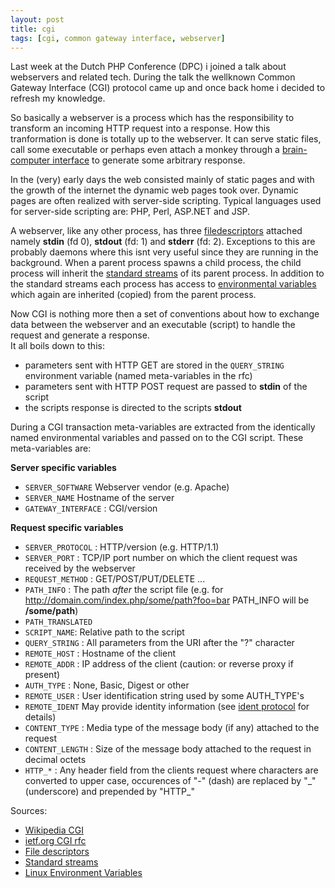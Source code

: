 ```yaml
---
layout: post
title: cgi 
tags: [cgi, common gateway interface, webserver]
---
```


Last week at the Dutch PHP Conference (DPC) i joined a talk about webservers and related tech.
During the talk the wellknown Common Gateway Interface (CGI) protocol came up and once back home i decided to refresh my knowledge.

So basically a webserver is a process which has the responsibility to transform an incoming HTTP request into a response. 
How this tranformation is done is totally up to the webserver.
It can serve static files, call some executable or perhaps even attach a monkey through a [brain-computer interface][1] to generate some arbitrary response.

In the (very) early days the web consisted mainly of static pages and with the growth of the internet the dynamic web pages took over.
Dynamic pages are often realized with server-side scripting. Typical languages used for server-side scripting are: PHP, Perl, ASP.NET and JSP.

A webserver, like any other process, has three [filedescriptors][4] attached namely **stdin** (fd 0), **stdout** (fd: 1) and **stderr** (fd: 2).
Exceptions to this are probably daemons where this isnt very useful since they are running in the background.
When a parent process spawns a child process, the child process will inherit the [standard streams][5] of its parent process.
In addition to the standard streams each process has access to [environmental variables][6] which again are inherited (copied) from the parent process.

Now CGI is nothing more then a set of conventions about how to exchange data between the webserver and an executable (script) to handle the request and generate a response.  
It all boils down to this:  
- parameters sent with HTTP GET are stored in the `QUERY_STRING` environment variable (named meta-variables in the rfc)  
- parameters sent with HTTP POST request are passed to **stdin** of the script  
- the scripts response is directed to the scripts **stdout**  

During a CGI transaction meta-variables are extracted from the identically named environmental variables and passed on to the CGI script.
These meta-variables are:

**Server specific variables**  
- `SERVER_SOFTWARE` Webserver vendor (e.g. Apache)  
- `SERVER_NAME`  Hostname of the server  
- `GATEWAY_INTERFACE` : CGI/version  

**Request specific variables**  
- `SERVER_PROTOCOL` : HTTP/version (e.g. HTTP/1.1)  
- `SERVER_PORT` : TCP/IP port number on which the client request was received by the webserver  
- `REQUEST_METHOD` : GET/POST/PUT/DELETE ...  
- `PATH_INFO` : The path *after* the script file (e.g. for http://domain.com/index.php/some/path?foo=bar PATH_INFO will be **/some/path**)  
- `PATH_TRANSLATED`  
- `SCRIPT_NAME`: Relative path to the script
- `QUERY_STRING` : All parameters from the URI after the "?" character  
- `REMOTE_HOST` : Hostname of the client  
- `REMOTE_ADDR` : IP address of the client (caution: or reverse proxy if present)  
- `AUTH_TYPE` : None, Basic, Digest or other  
- `REMOTE_USER` :  User identification string used by some AUTH_TYPE's  
- `REMOTE_IDENT`  May provide identity information (see [ident protocol][7] for details)
- `CONTENT_TYPE` : Media type of the message body (if any) attached to the request
- `CONTENT_LENGTH` : Size of the message body attached to the request in decimal octets  
- `HTTP_*` : Any header field from the clients request where characters are converted to upper case, occurences of "-" (dash) are replaced by "\_" (underscore) and prepended by "HTTP_"

Sources:  
- [Wikipedia CGI][2]  
- [ietf.org CGI rfc][3]  
- [File descriptors][4]  
- [Standard streams][5]  
- [Linux Environment Variables][6]  

[1]: https://en.wikipedia.org/wiki/Brain%E2%80%93computer_interface
[2]: https://en.wikipedia.org/wiki/Common_Gateway_Interface
[3]: http://www.ietf.org/rfc/rfc3875
[4]: https://en.wikipedia.org/wiki/File_descriptor
[5]: https://en.wikipedia.org/wiki/Standard_streams
[6]: https://help.ubuntu.com/community/EnvironmentVariables
[7]: https://en.wikipedia.org/wiki/Ident_protocol
